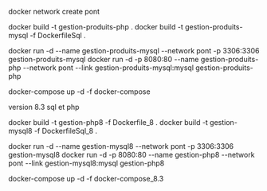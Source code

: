 docker network create pont

docker build -t gestion-produits-php .
docker build -t gestion-produits-mysql -f DockerfileSql .


docker run -d --name gestion-produits-mysql --network pont -p 3306:3306 gestion-produits-mysql
docker run -d -p 8080:80 --name gestion-produits-php --network pont --link gestion-produits-mysql:mysql gestion-produits-php

docker-compose up -d -f docker-compose



version 8.3 sql et php


docker build -t gestion-php8 -f Dockerfile_8 .
docker build -t gestion-mysql8 -f DockerfileSql_8 .

docker run -d --name gestion-mysql8 --network pont -p 3306:3306 gestion-mysql8
docker run -d -p 8080:80 --name gestion-php8 --network pont --link gestion-mysql8:mysql gestion-php8


docker-compose up -d -f docker-compose_8.3
